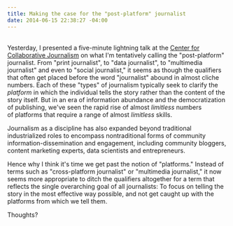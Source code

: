 ```yaml
---
title: Making the case for the "post-platform" journalist
date: 2014-06-15 22:38:27 -04:00
---
```


<p><script class="speakerdeck-embed" src="//speakerdeck.com/assets/embed.js" async="" data-id="de2e5100d6f10131602d461b2c9fe8fa" data-ratio="1.77777777777778"></script><br />
Yesterday, I presented a five-minute lightning talk at the <a href="http://ccj.mercer.edu">Center for Collaborative Journalism</a> on what I'm tentatively calling the "post-platform" journalist. From "print journalist", to "data journalist", to "multimedia journalist" and even to "social journalist," it seems as though the qualifiers that often get placed before the word "journalist" abound in almost cliche numbers. Each of these "types" of journalism typically seek to clarify the <em>platform </em>in which the individual tells the story rather than the content of the story itself. But in an era of information abundance and the democratization of publishing, we've seen the rapid rise of almost <em>limitless</em> numbers of platforms that require a range of almost <em>limitless</em> skills.<!--more--></p>
<p>Journalism as a discipline has also expanded beyond traditional industrialized roles to encompass nontraditional forms of community information-dissemination and engagement, including community bloggers, content marketing experts, data scientists and entrepreneurs.</p>
<p>Hence why I think it's time we get past the notion of "platforms." Instead of terms such as "cross-platform journalist" or "multimedia journalist," it now seems more appropriate to ditch the qualifiers altogether for a term that reflects the single overarching goal of all journalists: To focus on telling the story in the most effective way possible, and not get caught up with the platforms from which we tell them.</p>
<p>Thoughts?</p>
